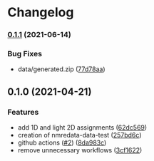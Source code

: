 # Changelog

### [0.1.1](https://www.github.com/cheminfo/nmredata-data-test/compare/v0.1.0...v0.1.1) (2021-06-14)


### Bug Fixes

* data/generated.zip ([77d78aa](https://www.github.com/cheminfo/nmredata-data-test/commit/77d78aa7a1b9d0623b6636636ba78ccac120a1c2))

## 0.1.0 (2021-04-21)


### Features

* add 1D and light 2D assignments ([62dc569](https://www.github.com/cheminfo/nmredata-data-test/commit/62dc5693a319f573d6e18aa5b4fc2fea9428c026))
* creation of nmredata-data-test ([257bd6c](https://www.github.com/cheminfo/nmredata-data-test/commit/257bd6c462a7e3262aa220dcb2f8884c7851ec13))
* github actions  ([#2](https://www.github.com/cheminfo/nmredata-data-test/issues/2)) ([8da983c](https://www.github.com/cheminfo/nmredata-data-test/commit/8da983c73e78241a971d9b86fc4893184e183904))
* remove unnecessary workflows ([3cf1622](https://www.github.com/cheminfo/nmredata-data-test/commit/3cf1622545abaf679439b4e2c537114f60303b75))
